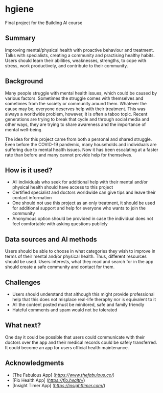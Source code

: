
# hgiene

Final project for the Building AI course

## Summary

Improving mental/physical health with proactive behaviour and treatment.
Talks with specialists, creating a community and practising healthy habits.
Users should learn their abilities, weaknesses, strengths, to cope with stress, work productively, and contribute to their community.


## Background

Many people struggle with mental health issues, which could be caused by various factors. Sometimes the struggle comes with themselves and sometimes from the society or community around them. Whatever the cause may be, everyone deserves help with their treatment. This was always a worldwide problem, however, it is often a taboo topic. Recent generations are trying to break that cycle and through social media and other ways, they are trying to share awareness and the importance of mental well-being. 

The idea for this project came from both a personal and shared struggle. Even before the COVID-19 pandemic, many households and individuals are suffering due to mental health issues. Now it has been escalating at a faster rate than before and many cannot provide help for themselves. 


## How is it used?

+ All individuals who seek for additional help with their mental and/or physical health should have access to this project
+ Certified specialist and doctors worldwide can give tips and leave their contact information
+ One should not use this project as an only treatment, it should be used for additional support and help for everyone who wants to join the community
+ Anonymous option should be provided in case the individual does not feel comfortable with asking questions publicly


## Data sources and AI methods

Users should be able to choose in what categories they wish to improve in terms of their mental and/or physical health. Thus, different resources should be used. Users interests, what they read and search for in the app should create a safe community and contact for them.


## Challenges

+ Users should understand that although this might provide professional help that this does not misplace real-life theraphy nor is equivalent to it
+ All the content posted must be minitored, safe and family friendly
+ Hateful comments and spam would not be tolerated


## What next?

One day it could be possible that users could communicate with their doctors over the app and their medical records could be safely transferred. It could become an app for users official health maintenance.


## Acknowledgments

+ [The Fabulous App] (*https://www.thefabulous.co/*)
+ [Flo Health App] (*https://flo.health/*)
+ [Insight Timer App] (*https://insighttimer.com/*)
